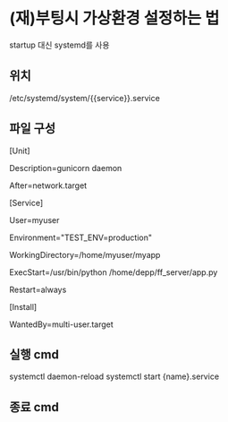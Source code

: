 # (재)부팅시 가상환경 설정하는 법
startup 대신 systemd를 사용

## 위치
/etc/systemd/system/{{service}}.service

## 파일 구성
[Unit]

Description=gunicorn daemon

After=network.target

[Service]

User=myuser

Environment="TEST_ENV=production"

WorkingDirectory=/home/myuser/myapp

ExecStart=/usr/bin/python /home/depp/ff_server/app.py

Restart=always

[Install]

WantedBy=multi-user.target

## 실행 cmd
systemctl daemon-reload
systemctl start {name}.service

## 종료 cmd


